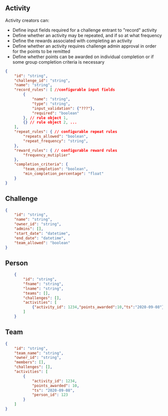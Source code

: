 ## Activity

Activity creators can:
 * Define input fields required for a challenge entrant to "record" activity
 * Define whether an activity may be repeated, and if so at what frequency
 * Define the rewards associated with completing an activity
 * Define whether an activity requires challenge admin approval in order for the points to be remitted
 * Define whether points can be awarded on individual completion or if some group completion criteria is necessary


```json
{
    "id": "string",
    "challenge_id": "string",
    "name": "string",
    "record_rules": [ //configurable input fields 
        {
            "name": "string",
            "type": "string",
            "input_validation": {"???"},
            "required": "boolean"
        }, // rule object 1,
        {} // rule object 2, ...
    ],
    "repeat_rules": { // configurable repeat rules
        "repeats_allowed": "boolean",
        "repeat_frequency": "string",
    },
    "reward_rules": { // configurable reward rules
        "frequency_mutiplier"
    },
    "completion_criteria": {
        "team_completion": "boolean",
        "min_completion_percentage": "float"
    }
}
```

## Challenge
```json
{
    "id": "string",
    "name": "string",
    "owner_id": "string",
    "admins": [],
    "start_date": "datetime",
    "end_date": "datetime",
    "team_allowed": "boolean"
}
```

## Person
```json
    {
        "id": "string",
        "fname": "string",
        "lname": "string",
        "teams": [],
        "challenges": [],
        "activities": [
            {"activity_id": 1234,"points_awarded":10,"ts":"2020-09-08"}
        ]
    }
```

## Team
```json
{
    "id": "string",
    "team_name": "string",
    "owner_id": "string",
    "members": [],
    "challenges": [],
    "activities": [
        {
            "activity_id": 1234,
            "points_awarded": 10,
            "ts": "2020-09-08",
            "person_id": 123
        }
    ]
}
```